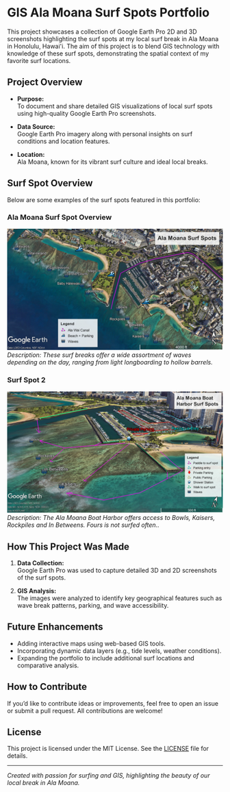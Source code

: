 # GIS Ala Moana Surf Spots Portfolio

This project showcases a collection of Google Earth Pro 2D and 3D screenshots highlighting the surf spots at my local surf break in Ala Moana in Honolulu, Hawai'i. The aim of this project is to blend GIS technology with knowledge of these surf spots, demonstrating the spatial context of my favorite surf locations.

## Project Overview

- **Purpose:**  
  To document and share detailed GIS visualizations of local surf spots using high-quality Google Earth Pro screenshots.
  
- **Data Source:**  
  Google Earth Pro imagery along with personal insights on surf conditions and location features.

- **Location:**  
  Ala Moana, known for its vibrant surf culture and ideal local breaks.

## Surf Spot Overview

Below are some examples of the surf spots featured in this portfolio:

### Ala Moana Surf Spot Overview
![Surf Spot 1](./images/alaMoana.jpg)
*Description: These surf breaks offer a wide assortment of waves depending on the day, ranging from light longboarding to hollow barrels.*

### Surf Spot 2
![Surf Spot 2](./images/paddlePaths.jpg)
*Description: The Ala Moana Boat Harbor offers access to Bowls, Kaisers, Rockpiles and In Betweens. Fours is not surfed often..*

## How This Project Was Made

1. **Data Collection:**  
   Google Earth Pro was used to capture detailed 3D and 2D screenshots of the surf spots.
   
2. **GIS Analysis:**  
   The images were analyzed to identify key geographical features such as wave break patterns, parking, and wave accessibility.

## Future Enhancements

- Adding interactive maps using web-based GIS tools.
- Incorporating dynamic data layers (e.g., tide levels, weather conditions).
- Expanding the portfolio to include additional surf locations and comparative analysis.

## How to Contribute

If you’d like to contribute ideas or improvements, feel free to open an issue or submit a pull request. All contributions are welcome!

## License

This project is licensed under the MIT License. See the [LICENSE](LICENSE) file for details.

---

*Created with passion for surfing and GIS, highlighting the beauty of our local break in Ala Moana.*
